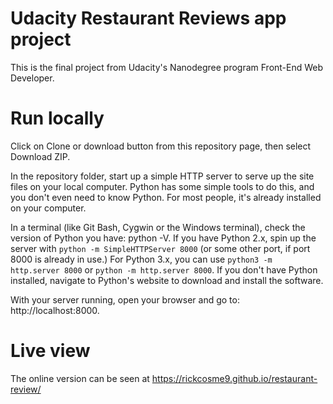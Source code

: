 # Udacity Restaurant Reviews app project

This is the final project from Udacity's Nanodegree program Front-End Web Developer.<br> 

# Run locally
Click on Clone or download button from this repository page, then select Download ZIP.

In the repository folder, start up a simple HTTP server to serve up the site files on your local computer. Python has some simple tools to do this, and you don't even need to know Python. For most people, it's already installed on your computer.

In a terminal (like Git Bash, Cygwin or the Windows terminal), check the version of Python you have: python -V. 
If you have Python 2.x, spin up the server with `python -m SimpleHTTPServer 8000` (or some other port, if port 8000 is already in use.) For Python 3.x, you can use `python3 -m http.server 8000` or `python -m http.server 8000`. 
If you don't have Python installed, navigate to Python's website to download and install the software.

With your server running, open your browser and go to: http://localhost:8000. 

# Live view
The online version can be seen at https://rickcosme9.github.io/restaurant-review/
